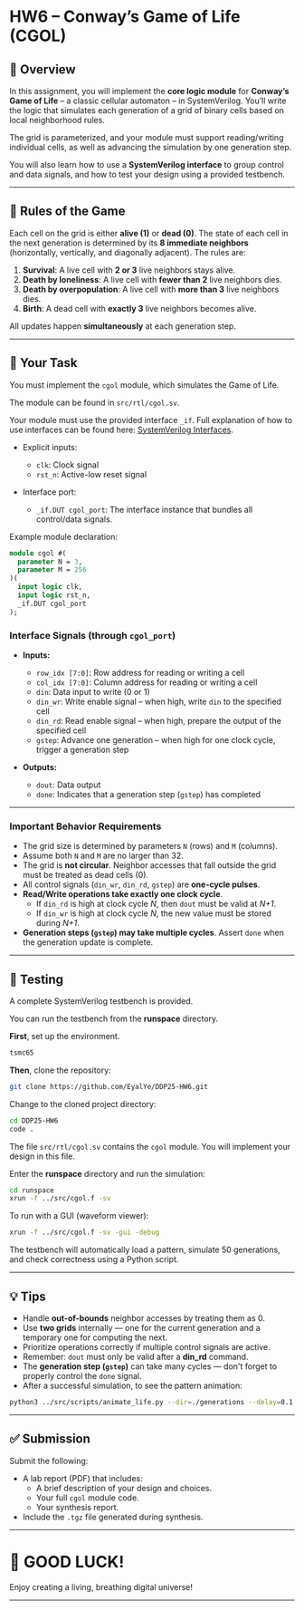 # HW6 – Conway’s Game of Life (CGOL)

## 🧠 Overview

In this assignment, you will implement the **core logic module** for **Conway’s Game of Life** – a classic cellular automaton – in SystemVerilog. You’ll write the logic that simulates each generation of a grid of binary cells based on local neighborhood rules.

The grid is parameterized, and your module must support reading/writing individual cells, as well as advancing the simulation by one generation step.

You will also learn how to use a **SystemVerilog interface** to group control and data signals, and how to test your design using a provided testbench.

---

## 📏 Rules of the Game

Each cell on the grid is either **alive (1)** or **dead (0)**. The state of each cell in the next generation is determined by its **8 immediate neighbors** (horizontally, vertically, and diagonally adjacent). The rules are:

1. **Survival**: A live cell with **2 or 3** live neighbors stays alive.
2. **Death by loneliness**: A live cell with **fewer than 2** live neighbors dies.
3. **Death by overpopulation**: A live cell with **more than 3** live neighbors dies.
4. **Birth**: A dead cell with **exactly 3** live neighbors becomes alive.

All updates happen **simultaneously** at each generation step.

---

## 🧩 Your Task

You must implement the `cgol` module, which simulates the Game of Life.

The module can be found in `src/rtl/cgol.sv`.

Your module must use the provided interface `_if`. Full explanation of how to use interfaces can be found here: [SystemVerilog Interfaces](./docs/Quick_Reference_Interface.md).

- Explicit inputs:
  - `clk`: Clock signal
  - `rst_n`: Active-low reset signal

- Interface port:
  - `_if.DUT cgol_port`: The interface instance that bundles all control/data signals.

Example module declaration:

```systemverilog
module cgol #(
  parameter N = 3,
  parameter M = 256
)(
  input logic clk,
  input logic rst_n,
  _if.DUT cgol_port
);
```

### Interface Signals (through `cgol_port`)

- **Inputs:**
  - `row_idx [7:0]`: Row address for reading or writing a cell
  - `col_idx [7:0]`: Column address for reading or writing a cell
  - `din`: Data input to write (0 or 1)
  - `din_wr`: Write enable signal – when high, write `din` to the specified cell
  - `din_rd`: Read enable signal – when high, prepare the output of the specified cell
  - `gstep`: Advance one generation – when high for one clock cycle, trigger a generation step

- **Outputs:**
  - `dout`: Data output
  - `done`: Indicates that a generation step (`gstep`) has completed

---

### Important Behavior Requirements

- The grid size is determined by parameters `N` (rows) and `M` (columns).
- Assume both `N` and `M` are no larger than 32.
- The grid is **not circular**. Neighbor accesses that fall outside the grid must be treated as dead cells (0).
- All control signals (`din_wr`, `din_rd`, `gstep`) are **one-cycle pulses**.
- **Read/Write operations take exactly one clock cycle**.
  - If `din_rd` is high at clock cycle *N*, then `dout` must be valid at *N+1*.
  - If `din_wr` is high at clock cycle *N*, the new value must be stored during *N+1*.
- **Generation steps (`gstep`) may take multiple cycles**. Assert `done` when the generation update is complete.

---

## 🧪 Testing

A complete SystemVerilog testbench is provided.

You can run the testbench from the **runspace** directory.

**First**, set up the environment.

```bash
tsmc65
```

**Then**, clone the repository:

```bash
git clone https://github.com/EyalYe/DDP25-HW6.git
```

Change to the cloned project directory:

```bash
cd DDP25-HW6
code .
```
The file `src/rtl/cgol.sv` contains the `cgol` module. You will implement your design in this file.

Enter the **runspace** directory and run the simulation:

```bash
cd runspace
xrun -f ../src/cgol.f -sv
```

To run with a GUI (waveform viewer):

```bash
xrun -f ../src/cgol.f -sv -gui -debug
```

The testbench will automatically load a pattern, simulate 50 generations, and check correctness using a Python script.

---

## 💡 Tips

- Handle **out-of-bounds** neighbor accesses by treating them as 0.
- Use **two grids** internally — one for the current generation and a temporary one for computing the next.
- Prioritize operations correctly if multiple control signals are active.
- Remember: `dout` must only be valid after a **din_rd** command.
- The **generation step (`gstep`)** can take many cycles — don't forget to properly control the `done` signal.
- After a successful simulation, to see the pattern animation:

```bash
python3 ../src/scripts/animate_life.py --dir=./generations --delay=0.1
```

---

## ✅ Submission

Submit the following:

- A lab report (PDF) that includes:
  - A brief description of your design and choices.
  - Your full `cgol` module code.
  - Your synthesis report.
- Include the `.tgz` file generated during synthesis.

---

# 🚀 GOOD LUCK!  
Enjoy creating a living, breathing digital universe!

---
